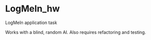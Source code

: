 # LogMeIn_hw
LogMeIn application task

Works with a blind, random AI.
Also requires refactoring and testing.
